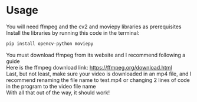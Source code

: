# Usage
You will need ffmpeg and the cv2 and moviepy libraries as prerequisites  
Install the libraries by running this code in the terminal:  
```bash
pip install opencv-python moviepy
```
You must download ffmpeg from its website and I recommend following a guide  
Here is the ffmpeg download link: https://ffmpeg.org/download.html  
Last, but not least, make sure your video is downloaded in an mp4 file, and I recommend renaming the file name to test.mp4 or changing 2 lines of code in the program to the video file name  
With all that out of the way, it should work!

